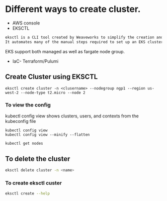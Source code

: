 # Different ways to create cluster.
- AWS console
- EKSCTL
```bash
eksctl is a CLI tool created by Weaveworks to simplify the creation and management of Amazon EKS (Elastic Kubernetes Service) clusters.
It automates many of the manual steps required to set up an EKS cluster, such as provisioning worker nodes, setting up IAM roles, and configuring networking
```
EKS support both managed as well as fargate node group.

- IaC- Terraform/Pulumi


## Create Cluster using EKSCTL
```
eksctl create cluster -n <clusername> --nodegroup ngp1 --region us-west-2 --node-type t2.micro --node 2
```
### To view the config
kubectl config view shows clusters, users, and contexts from the kubeconfig file
```
kubectl config view
kubectl config view --minify --flatten
```

```bash
kubectl get nodes
```
## To delete the cluster
```bash
eksctl delete cluster -n <name>
```

### To create eksctl custer
```bash
eksctl create --help
```
